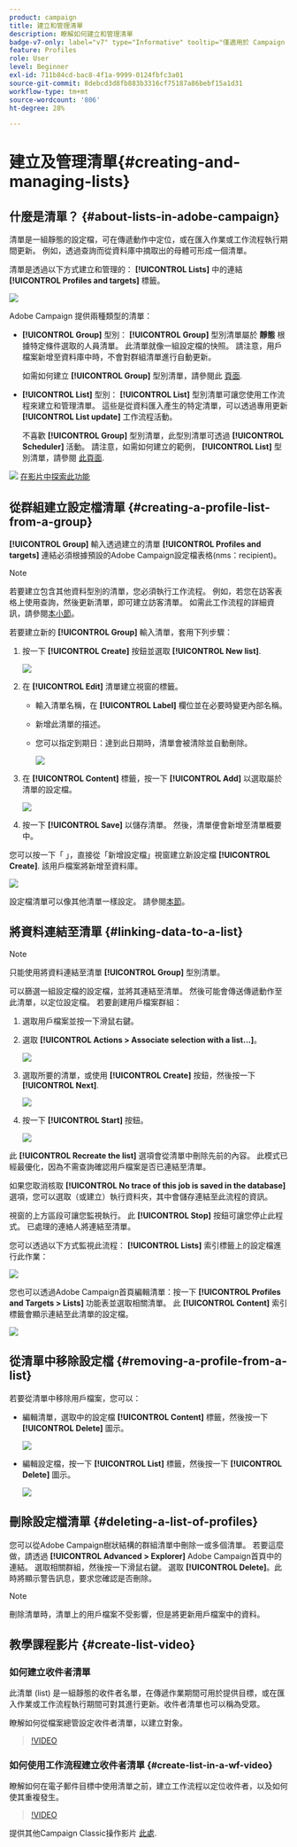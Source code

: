 ```yaml
---
product: campaign
title: 建立和管理清單
description: 瞭解如何建立和管理清單
badge-v7-only: label="v7" type="Informative" tooltip="僅適用於 Campaign Classic v7"
feature: Profiles
role: User
level: Beginner
exl-id: 711b84cd-bac8-4f1a-9999-0124fbfc3a01
source-git-commit: 8debcd3d8fb883b3316cf75187a86bebf15a1d31
workflow-type: tm+mt
source-wordcount: '806'
ht-degree: 28%

---
```


# 建立及管理清單{#creating-and-managing-lists}



## 什麼是清單？ {#about-lists-in-adobe-campaign}

清單是一組靜態的設定檔，可在傳遞動作中定位，或在匯入作業或工作流程執行期間更新。 例如，透過查詢而從資料庫中摘取出的母體可形成一個清單。

清單是透過以下方式建立和管理的： **[!UICONTROL Lists]** 中的連結 **[!UICONTROL Profiles and targets]** 標籤。

![](assets/s_ncs_user_interface_group_link.png)

Adobe Campaign 提供兩種類型的清單：

* **[!UICONTROL Group]** 型別： **[!UICONTROL Group]** 型別清單屬於 **靜態** 根據特定條件選取的人員清單。 此清單就像一組設定檔的快照。 請注意，用戶檔案新增至資料庫中時，不會對群組清單進行自動更新。

  如需如何建立 **[!UICONTROL Group]** 型別清單，請參閱此 [頁面](#creating-a-profile-list-from-a-group).

* **[!UICONTROL List]** 型別： **[!UICONTROL List]** 型別清單可讓您使用工作流程來建立和管理清單。 這些是從資料匯入產生的特定清單，可以透過專用更新 **[!UICONTROL List update]** 工作流程活動。

  不喜歡 **[!UICONTROL Group]** 型別清單，此型別清單可透過 **[!UICONTROL Scheduler]** 活動。 請注意，如需如何建立的範例， **[!UICONTROL List]** 型別清單，請參閱 [此頁面](../../workflow/using/list-update.md).

![](assets/do-not-localize/how-to-video.png) [在影片中探索此功能](#create-list-video)

## 從群組建立設定檔清單 {#creating-a-profile-list-from-a-group}

**[!UICONTROL Group]** 輸入透過建立的清單 **[!UICONTROL Profiles and targets]** 連結必須根據預設的Adobe Campaign設定檔表格(nms：recipient)。

>[!NOTE]
>
>若要建立包含其他資料型別的清單，您必須執行工作流程。 例如，若您在訪客表格上使用查詢，然後更新清單，即可建立訪客清單。 如需此工作流程的詳細資訊，請參閱[本小節](../../workflow/using/about-workflows.md)。

若要建立新的 **[!UICONTROL Group]** 輸入清單，套用下列步驟：

1. 按一下 **[!UICONTROL Create]** 按鈕並選取 **[!UICONTROL New list]**.

   ![](assets/s_ncs_user_new_group.png)

1. 在 **[!UICONTROL Edit]** 清單建立視窗的標籤。

   * 輸入清單名稱，在 **[!UICONTROL Label]** 欄位並在必要時變更內部名稱。
   * 新增此清單的描述。
   * 您可以指定到期日：達到此日期時，清單會被清除並自動刪除。

     ![](assets/list_expiration_date.png)

1. 在 **[!UICONTROL Content]** 標籤，按一下 **[!UICONTROL Add]** 以選取屬於清單的設定檔。

   ![](assets/s_ncs_user_add_group.png)

1. 按一下 **[!UICONTROL Save]** 以儲存清單。 然後，清單便會新增至清單概要中。

您可以按一下「 」，直接從「新增設定檔」視窗建立新設定檔 **[!UICONTROL Create]**. 該用戶檔案將新增至資料庫。

![](assets/s_ncs_user_new_recipient_from_group.png)

設定檔清單可以像其他清單一樣設定。 請參閱[本節](../../platform/using/adobe-campaign-workspace.md#configuring-lists)。

## 將資料連結至清單 {#linking-data-to-a-list}

>[!NOTE]
>
>只能使用將資料連結至清單 **[!UICONTROL Group]** 型別清單。

可以篩選一組設定檔的設定檔，並將其連結至清單。 然後可能會傳送傳遞動作至此清單，以定位設定檔。 若要創建用戶檔案群組：

1. 選取用戶檔案並按一下滑鼠右鍵。
1. 選取 **[!UICONTROL Actions > Associate selection with a list...]**。

   ![](assets/s_ncs_user_add_selection_to_group.png)

1. 選取所要的清單，或使用 **[!UICONTROL Create]** 按鈕，然後按一下 **[!UICONTROL Next]**.

   ![](assets/s_ncs_user_add_selection_to_group_2.png)

1. 按一下 **[!UICONTROL Start]** 按鈕。

   ![](assets/s_ncs_user_add_selection_to_group_3.png)

此 **[!UICONTROL Recreate the list]** 選項會從清單中刪除先前的內容。 此模式已經最優化，因為不需查詢確認用戶檔案是否已連結至清單。

如果您取消核取 **[!UICONTROL No trace of this job is saved in the database]** 選項，您可以選取（或建立）執行資料夾，其中會儲存連結至此流程的資訊。

視窗的上方區段可讓您監視執行。 此 **[!UICONTROL Stop]** 按鈕可讓您停止此程式。 已處理的連絡人將連結至清單。

您可以透過以下方式監視此流程： **[!UICONTROL Lists]** 索引標籤上的設定檔進行此作業：

![](assets/s_ncs_user_add_selection_to_group_4.png)

您也可以透過Adobe Campaign首頁編輯清單：按一下 **[!UICONTROL Profiles and Targets > Lists]** 功能表並選取相關清單。 此 **[!UICONTROL Content]** 索引標籤會顯示連結至此清單的設定檔。

![](assets/s_ncs_user_add_selection_to_group_5.png)

## 從清單中移除設定檔 {#removing-a-profile-from-a-list}

若要從清單中移除用戶檔案，您可以：

* 編輯清單，選取中的設定檔 **[!UICONTROL Content]** 標籤，然後按一下 **[!UICONTROL Delete]** 圖示。

  ![](assets/list_remove_a_recipient.png)

* 編輯設定檔，按一下 **[!UICONTROL List]** 標籤，然後按一下 **[!UICONTROL Delete]** 圖示。

  ![](assets/recipient_remove_a_list.png)

## 刪除設定檔清單 {#deleting-a-list-of-profiles}

您可以從Adobe Campaign樹狀結構的群組清單中刪除一或多個清單。 若要這麼做，請透過 **[!UICONTROL Advanced > Explorer]** Adobe Campaign首頁中的連結。 選取相關群組，然後按一下滑鼠右鍵。 選取 **[!UICONTROL Delete]**。此時將顯示警告訊息，要求您確認是否刪除。

>[!NOTE]
>
>刪除清單時，清單上的用戶檔案不受影響，但是將更新用戶檔案中的資料。

## 教學課程影片 {#create-list-video}

### 如何建立收件者清單

此清單 (list) 是一組靜態的收件者名單，在傳遞作業期間可用於提供目標，或在匯入作業或工作流程執行期間可對其進行更新。收件者清單也可以稱為受眾。

瞭解如何從檔案總管設定收件者清單，以建立對象。

>[!VIDEO](https://video.tv.adobe.com/v/25602/quality=12)

### 如何使用工作流程建立收件者清單 {#create-list-in-a-wf-video}

瞭解如何在電子郵件目標中使用清單之前，建立工作流程以定位收件者，以及如何使其重複發生。

>[!VIDEO](https://video.tv.adobe.com/v/25603?quality=12)

提供其他Campaign Classic操作影片 [此處](https://experienceleague.adobe.com/docs/campaign-classic-learn/tutorials/overview.html?lang=zh-Hant).
